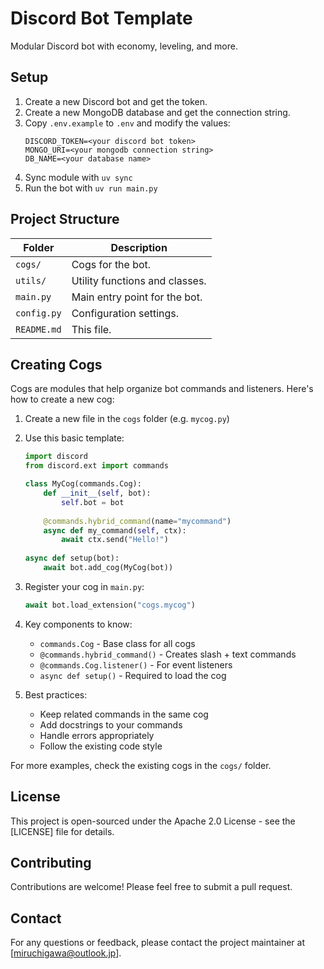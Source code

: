 # Discord Bot Template
Modular Discord bot with economy, leveling, and more.

## Setup
1. Create a new Discord bot and get the token.
2. Create a new MongoDB database and get the connection string.
3. Copy `.env.example` to `.env` and modify the values:
   ```
   DISCORD_TOKEN=<your discord bot token>
   MONGO_URI=<your mongodb connection string>
   DB_NAME=<your database name>
   ```
4. Sync module with `uv sync`
5. Run the bot with `uv run main.py`

## Project Structure
| Folder | Description |
| --- | --- |
| `cogs/` | Cogs for the bot. |
| `utils/` | Utility functions and classes. |
| `main.py` | Main entry point for the bot. |
| `config.py` | Configuration settings. |
| `README.md` | This file. |


## Creating Cogs
Cogs are modules that help organize bot commands and listeners. Here's how to create a new cog:

1. Create a new file in the `cogs` folder (e.g. `mycog.py`)

2. Use this basic template:
   ```python
   import discord
   from discord.ext import commands

   class MyCog(commands.Cog):
       def __init__(self, bot):
           self.bot = bot
           
       @commands.hybrid_command(name="mycommand")
       async def my_command(self, ctx):
           await ctx.send("Hello!")
           
   async def setup(bot):
       await bot.add_cog(MyCog(bot))
   ```

3. Register your cog in `main.py`:
   ```python
   await bot.load_extension("cogs.mycog")
   ```

4. Key components to know:
   - `commands.Cog` - Base class for all cogs
   - `@commands.hybrid_command()` - Creates slash + text commands
   - `@commands.Cog.listener()` - For event listeners
   - `async def setup()` - Required to load the cog

5. Best practices:
   - Keep related commands in the same cog
   - Add docstrings to your commands
   - Handle errors appropriately
   - Follow the existing code style

For more examples, check the existing cogs in the `cogs/` folder.

## License
This project is open-sourced under the Apache 2.0 License - see the [LICENSE] file for details.

## Contributing
Contributions are welcome! Please feel free to submit a pull request.

## Contact
For any questions or feedback, please contact the project maintainer at [miruchigawa@outlook.jp].
